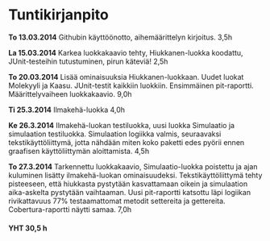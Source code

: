 # Tuntikirjanpito

**To 13.03.2014** Githubin käyttöönotto, aihemäärittelyn kirjoitus. 3,5h

**La 15.03.2014** Karkea luokkakaavio tehty, Hiukkanen-luokka koodattu, JUnit-testeihin tutustuminen, pirun käteviä! 2,5h

**To 20.03.2014** Lisää ominaisuuksia Hiukkanen-luokkaan. Uudet luokat Molekyyli ja Kaasu. JUnit-testit kaikkiin luokkiin. 
Ensimmäinen pit-raportti.  Määrittelyvaiheen luokkakaavio. 9,0h

**Ti 25.3.2014** Ilmakehä-luokka 4,0h

**Ke 26.3.2014** Ilmakehä-luokan testiluokka, uusi luokka Simulaatio ja simulaation testiluokka. Simulaation logiikka valmis, seuraavaksi tekstikäyttöliittymä, jotta nähdään miten koko paketti edes pyörii ennen graafisen käyttöliittymän aloittamista. 4,5h 

**To 27.3.2014** Tarkennettu luokkakaavio, Simulaatio-luokka poistettu ja ajan kuluminen lisätty ilmakehä-luokan ominaisuudeksi. Tekstikäyttöliittymä tehty pisteeseen, että hiukkasta pystytään kasvattamaan oikein ja simulaation aika-askelta pystytään vaihtaaman. Uusi pit-raportti katsottu läpi logiikan rivikattavuus 77% testaamattomat metodit settereita ja gettereita. Cobertura-raportti näytti samaa. 7,0h


#### YHT 30,5 h
